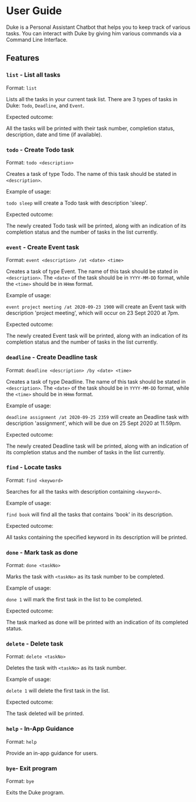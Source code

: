 # User Guide
Duke is a Personal Assistant Chatbot that helps you to keep track of various tasks. 
You can interact with Duke by giving him various commands via a Command Line Interface.
## Features 

### `list` - List all tasks

Format: `list`

Lists all the tasks in your current task list.
There are 3 types of tasks in Duke: `Todo`, `Deadline`, and `Event`.


Expected outcome:

All the tasks will be printed with their task number, completion status, description, date and time (if available).

### `todo` - Create Todo task 

Format: `todo <description>`

Creates a task of type Todo. 
The name of this task should be stated in `<description>`.

Example of usage: 

`todo sleep` will create a Todo task with description 'sleep'.

Expected outcome:

The newly created Todo task will be printed, along with an indication of its completion status and the number of tasks in the list currently. 

### `event` - Create Event task

Format: `event <description> /at <date> <time>`

Creates a task of type Event. 
The name of this task should be stated in `<description>`.
The `<date>` of the task should be in `YYYY-MM-DD` format, while the `<time>` should be in `HHmm` format. 

Example of usage: 

`event project meeting /at 2020-09-23 1900` will create an Event task with description 'project meeting', which will occur on 23 Sept 2020 at 7pm.

Expected outcome:

The newly created Event task will be printed, along with an indication of its completion status and the number of tasks in the list currently.

### `deadline` - Create Deadline task

Format: `deadline <description> /by <date> <time>`

Creates a task of type Deadline. 
The name of this task should be stated in `<description>`.
The `<date>` of the task should be in `YYYY-MM-DD` format, while the `<time>` should be in `HHmm` format. 

Example of usage: 

`deadline assignment /at 2020-09-25 2359` will create an Deadline task with description 'assignment', which will be due on 25 Sept 2020 at 11.59pm.

Expected outcome:

The newly created Deadline task will be printed, along with an indication of its completion status and the number of tasks in the list currently.


### `find` - Locate tasks

Format: `find <keyword>`

Searches for all the tasks with description containing `<keyword>`.

Example of usage: 

`find book` will find all the tasks that contains 'book' in its description.

Expected outcome:

All tasks containing the specified keyword in its description will be printed.

### `done` - Mark task as done

Format: `done <taskNo>`

Marks the task with `<taskNo>` as its task number to be completed.

Example of usage: 

`done 1` will mark the first task in the list to be completed.

Expected outcome:

The task marked as done will be printed with an indication of its completed status.

### `delete` - Delete task

Format: `delete <taskNo>`

Deletes the task with `<taskNo>` as its task number.

Example of usage: 

`delete 1` will delete the first task in the list.

Expected outcome:

The task deleted will be printed. 

### `help` - In-App Guidance

Format: `help`

Provide an in-app guidance for users.


### `bye`- Exit program

Format: `bye`

Exits the Duke program.

